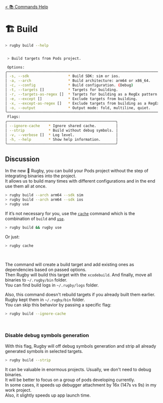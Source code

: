 [< 📚 Commands Help](README.md)

# 🏗️ Build

```sh
> rugby build --help
```

```sh

 > Build targets from Pods project.

 Options:
╭────────────────────────────────────────────────────────────────────────────────╮
│ -s, --sdk                  * Build SDK: sim or ios.                            │
│ -a, --arch                 * Build architecture: arm64 or x86_64.              │
│ -c, --config               * Build configuration. (Debug)                      │
│ -t, --targets []           * Targets for building.                             │
│ -r, --targets-as-regex []  * Targets for building as a RegEx pattern.          │
│ -e, --except []            * Exclude targets from building.                    │
│ -x, --except-as-regex []   * Exclude targets from building as a RegEx pattern. │
│ -o, --output               * Output mode: fold, multiline, quiet.              │
╰────────────────────────────────────────────────────────────────────────────────╯
 Flags:
╭──────────────────────────────────────────────────╮
│ --ignore-cache    * Ignore shared cache.         │
│ --strip           * Build without debug symbols. │
│ -v, --verbose []  * Log level.                   │
│ -h, --help        * Show help information.       │
╰──────────────────────────────────────────────────╯
```

## Discussion

In the new 🏈 Rugby, you can build your Pods project without the step of integrating binaries into the project.\
It allows us to build many times with different configurations and in the end use them all at once.
```sh
> rugby build --arch arm64 --sdk sim
> rugby build --arch arm64 --sdk ios
> rugby use
```

If it’s not necessary for you, use the [`cache`](shortcuts/cache.md) command which is the combination of `build` and [`use`](use.md).
```sh
> rugby build && rugby use
```

Or just:
```sh
> rugby cache
```

<br>

The command will create a build target and add existing ones as dependencies based on passed options.\
Then Rugby will build this target with the `xcodebuild`. And finally, move all binaries to `~/.rugby/bin` folder.\
You can find build logs in `~/.rugby/logs` folder.

Also, this command doesn't rebuild targets if you already built them earlier. Rugby kept them in `~/.rugby/bin` folder.\
You can skip this behavior by passing a specific flag:
```sh
> rugby build --ignore-cache
```

<br>

### Disable debug symbols generation

With this flag, Rugby will off debug symbols generation and strip all already generated symbols in selected targets.
```sh
> rugby build --strip
```

It can be valuable in enormous projects. Usually, we don't need to debug binaries.\
It will be better to focus on a group of pods developing currently.\
In some cases, it speeds up debugger attachment by 16x (147s vs 9s) in my work project.\
Also, it slightly speeds up app launch time.
